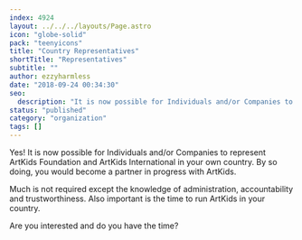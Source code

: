 ```yaml
---
index: 4924
layout: ../../../layouts/Page.astro
icon: "globe-solid"
pack: "teenyicons"
title: "Country Representatives"
shortTitle: "Representatives"
subtitle: ""
author: ezzyharmless
date: "2018-09-24 00:34:30"
seo:
  description: "It is now possible for Individuals and/or Companies to represent ArtKids Foundation and ArtKids International in your own country. By so doing, you would become a partner in progress with ArtKids.Are you interested and do you have the time?"
status: "published"
category: "organization"
tags: []
---
```


Yes! It is now possible for Individuals and/or Companies to represent ArtKids Foundation and ArtKids International in your own country. By so doing, you would become a partner in progress with ArtKids.

Much is not required except the knowledge of administration, accountability and trustworthiness. Also important is the time to run ArtKids in your country.

Are you interested and do you have the time?